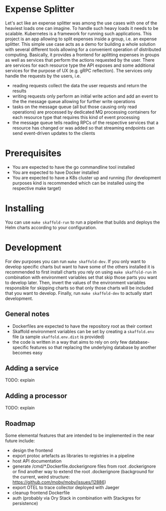 # Expense Splitter
Let's act like an expense splitter was among the use cases with one of the heaviest loads one can imagine. To handle such heavy loads it needs to be scalable. Kubernetes is a framework for running such applications.
This project is an app allowing to split expenses inside a group, i.e. an expense splitter. This simple use case acts as a demo for building a whole solution with several different tools allowing for a convenient operation of distributed computing.
Basically, it provides a frontend for aplitting expenses in groups as well as services that perform the actions requested by the user. There are services for each resource type the API exposes and some additional services for the purpose of UX (e.g. gRPC reflection). The services only handle the requests by the users, i.e.
- reading requests collect the data the user requests and return the results
- writing requests only perform an initial write action and add an event to the the message queue allowing for further write operations
- tasks on the message queue (all but those causing only read operations) are processed by dedicated MQ processing containers for each resource type that requires this kind of event processing
- the message queue tells reading RPCs of the respective services that a resource has changed or was added so that streaming endpoints can send event-driven updates to the clients

# Prerequisites
- You are expected to have the go commandline tool installed
- You are expected to have Docker installed
- You are expected to have a K8s cluster up and running (for development purposes kind is recommended which can be installed using the respective make target)

# Installing
You can use `make skaffold-run` to run a pipeline that builds and deploys the Helm charts according to your configuration.

# Development
For dev purposes you can run `make skaffold-dev`. If you only want to develop specific charts but want to have some of the others installed it is recommended to first install charts you rely on using `make skaffold-run` in combination with environment variables set that skip those parts you want to develop later. Then, invert the values of the environment variables responsible for skipping charts so that only those charts will be included that you want to develop. Finally, run `make skaffold-dev` to actually start development.

## General notes
- Dockerfiles are expected to have the repository root as their context
- Skaffold environment variables can be set by creating a `skaffold.env` file (a sample `skaffold.env.dist` is provided)
- the code is written in a way that aims to rely on only few database-specific features so that replacing the underlying database by another becomes easy

## Adding a service
TODO: explain

## Adding a processor
TODO: explain

## Roadmap
Some elemental features that are intended to be implemented in the near future include:
- design the frontend
- export protoc artefacts as libraries to registries in a pipeline
- host API documentation
- generate /cmd/*.Dockerfile.dockerignore files from root .dockerignore or find another way to extend the root .dockerignore (background for the current, weird structure: https://github.com/moby/moby/issues/12886)
- export OTEL to trace collector deployed with Jaeger
- cleanup frontend Dockerfile
- auth (probably via Ory Stack in combination with Stackgres for persistence)